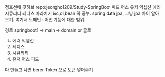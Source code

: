 정호선배 깃허브 
repo:jeongho1209/Study-SpringBoot
피드 어스 유저 익셉션 에러 시큐리티 레디스 따라치기 
ioc,di,bean 꼭 공부.
spring data jpa, 그냥 jpa 차이 알아오기.
여기서 도메인 : 어떤 기능에 대한 범위.

경로 springboot1 -> main -> domain or 글로

1. 에러 익셉션
2. 레디스
3. 시큐리티
4. 유저 어스 피드


다 만들고 나면 berer Token 으로 토큰 넣어주기